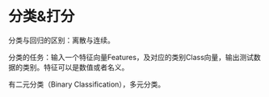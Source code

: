 # 分类&打分

分类与回归的区别：离散与连续。

分类的任务：输入一个特征向量Features，及对应的类别Class向量，输出测试数据的类别。特征可以是数值或者名义。

有二元分类（Binary Classification），多元分类。

